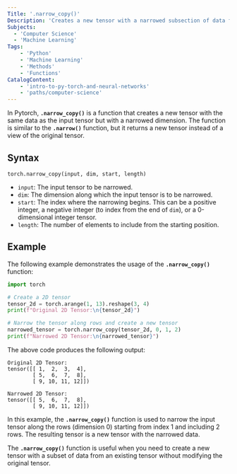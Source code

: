 ```yaml
---
Title: '.narrow_copy()'
Description: 'Creates a new tensor with a narrowed subsection of data from an input tensor.'
Subjects:
  - 'Computer Science'
  - 'Machine Learning'
Tags:
    - 'Python'
    - 'Machine Learning'
    - 'Methods'
    - 'Functions'
CatalogContent:
    - 'intro-to-py-torch-and-neural-networks'
    - 'paths/computer-science'
---
```


In Pytorch, **`.narrow_copy()`** is a function that creates a new tensor with the same data as the input tensor but with a narrowed dimension. The function is similar to the **`.narrow()`** function, but it returns a new tensor instead of a view of the original tensor.

## Syntax

```pseudo
torch.narrow_copy(input, dim, start, length)
```

- `input`: The input tensor to be narrowed.
- `dim`: The dimension along which the input tensor is to be narrowed.
- `start`: The index where the narrowing begins. This can be a positive integer, a negative integer (to index from the end of `dim`), or a 0-dimensional integer tensor.
- `length`: The number of elements to include from the starting position.

## Example

The following example demonstrates the usage of the **`.narrow_copy()`** function:

```py
import torch

# Create a 2D tensor
tensor_2d = torch.arange(1, 13).reshape(3, 4)
print(f"Original 2D Tensor:\n{tensor_2d}")

# Narrow the tensor along rows and create a new tensor
narrowed_tensor = torch.narrow_copy(tensor_2d, 0, 1, 2)
print(f"Narrowed 2D Tensor:\n{narrowed_tensor}")
```

The above code produces the following output:

```shell
Original 2D Tensor:
tensor([[ 1,  2,  3,  4],
        [ 5,  6,  7,  8],
        [ 9, 10, 11, 12]])

Narrowed 2D Tensor:
tensor([[ 5,  6,  7,  8],
        [ 9, 10, 11, 12]])
```

In this example, the **`.narrow_copy()`** function is used to narrow the input tensor along the rows (dimension 0) starting from index 1 and including 2 rows. The resulting tensor is a new tensor with the narrowed data.

The **`.narrow_copy()`** function is useful when you need to create a new tensor with a subset of data from an existing tensor without modifying the original tensor.
